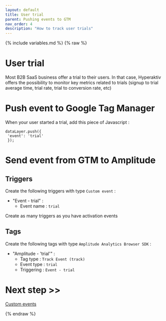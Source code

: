 ```yaml
---
layout: default
title: User trial
parent: Pushing events to GTM
nav_order: 4
description: "How to track user trials"
---
```

{% include variables.md %}
{% raw %}

# User trial

Most B2B SaaS business offer a trial to their users. In that case, Hyperaktiv offers the possibility to monitor key metrics related to trials (signup to trial average time, trial rate, trial to conversion rate, etc)

# Push event to Google Tag Manager
When your user started a trial, add this piece of Javascript :
````
dataLayer.push({
 'event': 'trial'
 });
````

# Send event from GTM to Amplitude

## Triggers
Create the following triggers with type ``Custom event`` :
- "Event - trial" :
	* Event name : ``trial``

Create as many triggers as you have activation events

## Tags
Create the following tags with type ``Amplitude Analytics Browser SDK`` :
- "Amplitude - 'trial'" :
	* Tag type : ``Track Event (track)``
	* Event type : ``trial``
	* Triggering : ``Event - trial``

# Next step >>

[Custom events](/pages/GTM/Events/Custom)

{% endraw %}

